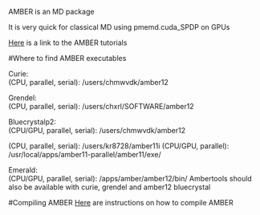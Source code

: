 AMBER is an MD package

It is very quick for classical MD using pmemd.cuda_SPDP on GPUs 

[Here](http://ambermd.org/tutorials/) is a link to the AMBER tutorials


#Where to find AMBER executables 

Curie: 		
(CPU, parallel, serial): 	/users/chmwvdk/amber12

Grendel:	
(CPU, parallel, serial): 	/users/chxrl/SOFTWARE/amber12

Bluecrystalp2:  
(CPU/GPU, parallel, serial): 	/users/chmwvdk/amber12
	
(CPU, parallel, serial): 	/users/kr8728/amber11i
(CPU/GPU, parallel): 		/usr/local/apps/amber11-parallel/amber11/exe/

Emerald: 	
(CPU/GPU, parallel, serial): 	/apps/amber/amber12/bin/
Ambertools should also be available with curie, grendel and amber12 bluecrystal 

#Compiling AMBER 
[Here](Mulholland-Group-Protocols/Software/AMBER/compiling_amber.md) are instructions on how to compile AMBER 



